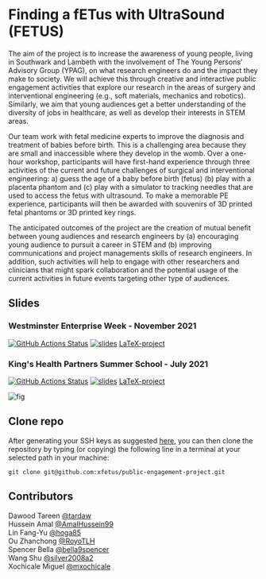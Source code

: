 # Finding a fETus with UltraSound (FETUS)
The aim of the project is to increase the awareness of young people, living in Southwark and Lambeth with the involvement of The Young Persons’ Advisory Group (YPAG), on what research engineers do and the impact they make to society. 
We will achieve this through creative and interactive public engagement activities that explore our research in the areas of surgery and interventional engineering (e.g., soft materials, mechanics and robotics). 
Similarly, we aim that young audiences get a better understanding of the diversity of jobs in healthcare, as well as develop their interests in STEM areas. 

Our team work with fetal medicine experts to improve the diagnosis and treatment of babies before birth. 
This is a challenging area because they are small and inaccessible where they develop in the womb. 
Over a one-hour workshop, participants will have first-hand experience through three activities of the current and future challenges of surgical and interventional engineering: a) guess the age of a baby before birth (fetus) (b) play with a placenta phantom and (c) play with a simulator to tracking needles that are used to access the fetus with ultrasound. 
To make a memorable PE experience, participants will then be awarded with souvenirs of 3D printed fetal phantoms or 3D printed key rings.

The anticipated outcomes of the project are the creation of mutual benefit between young audiences and research engineers by (a) encouraging young audience to pursuit a career in STEM and (b) improving communications and project managements skills of research engineers. 
In addition, such activities will help to engage with other researchers and clinicians that might spark collaboration and the potential usage of the current activities in future events targeting other type of audiences.

## Slides

### Westminster Enterprise Week - November 2021
[![GitHub Actions Status](https://github.com/xfetus/public-engagement-project/workflows/Compiling-TeX-Slides/badge.svg)](https://github.com/xfetus/public-engagement-project/actions) [![slides](https://img.shields.io/badge/see-slides-blue.svg)](https://github.com/xfetus/public-engagement-project/blob/pdfs/slides-wek2021.pdf) [LaTeX-project](documents/slides/WEK2021)

### King's Health Partners Summer School - July 2021
[![GitHub Actions Status](https://github.com/xfetus/public-engagement-project/workflows/Compiling-TeX-Slides/badge.svg)](https://github.com/xfetus/public-engagement-project/actions) [![slides](https://img.shields.io/badge/see-slides-blue.svg)](https://github.com/ofetus/us-simulator/blob/pdfs/slides.pdf) [LaTeX-project](documents/slides/KHPSS2021)    

![fig](documents/slides/figures/screenshots/Screenshot-from-2021-07-09-02-32-26.png)

## Clone repo
After generating your SSH keys as suggested [here](https://github.com/mxochicale/tools/blob/main/github/SSH.md), you can then clone the repository by typing (or copying) the following line in a terminal at your selected path in your machine:
```
git clone git@github.com:xfetus/public-engagement-project.git
```

## Contributors   
Dawood Tareen [@tardaw](https://github.com/tardaw)     
Hussein Amal [@AmalHussein99](https://github.com/AmalHussein99)      
Lin Fang-Yu [@hoga85](https://github.com/hoga85)     
Ou Zhanchong [@RoyoTLH](https://github.com/RoyoTLH)      
Spencer Bella [@bella9spencer](https://twitter.com/bella9spencer)     
Wang Shu [@silver2008a2](https://github.com/silver2008a2)     
Xochicale Miguel [@mxochicale](https://github.com/mxochicale)  